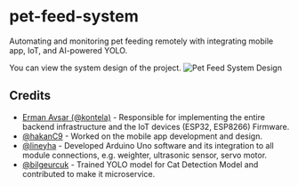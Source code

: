 # pet-feed-system
 Automating and monitoring pet feeding remotely with integrating mobile app, IoT, and AI-powered YOLO.

 You can view the system design of the project.
![Pet Feed System Design](images/pet-feed-system-design.jpg)


## Credits

- [Erman Avsar (@kontela)](https://github.com/kontela) - Responsible for implementing the entire backend infrastructure and the IoT devices (ESP32, ESP8266) Firmware.
- [@hakanC9](https://github.com/hakanC9) - Worked on the mobile app development and design.
- [@lineyha](https://github.com/lineyha) - Developed Arduino Uno software and its integration to all module connections, e.g. weighter, ultrasonic sensor, servo motor.
- [@bilgeurcuk](https://github.com/bilgeurcuk) - Trained YOLO model for Cat Detection Model and contributed to make it microservice.
